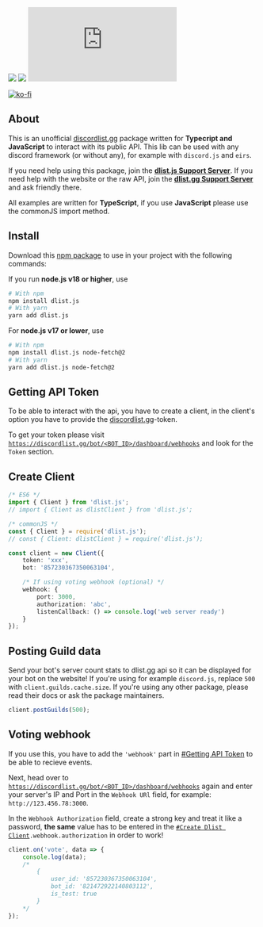 [![](https://img.shields.io/discord/828676951023550495?color=5865F2&logo=discord&logoColor=white)](https://lunish.nl/support)
![](https://img.shields.io/npm/dt/dlist.js.svg?maxAge=3600)
![](https://img.shields.io/npm/v/dlist.js?maxAge=3600)

[![ko-fi](https://ko-fi.com/img/githubbutton_sm.svg)](https://ko-fi.com/I3I6AFVAP)

## About
This is an unofficial [discordlist.gg]() package written for **Typecript and JavaScript** to interact with its public API.
This lib can be used with any discord framework (or without any), for example with `discord.js` and `eirs`.

If you need help using this package, join the **[dlist.js Support Server](https://discord.com/invite/yYd6YKHQZH)**.
If you need help with the website or the raw API, join the **[dlist.gg Support Server](https://discord.gg/GSRYbjFpvn)** and ask friendly there.

All examples are written for **TypeScript**, if you use **JavaScript** please use the commonJS import method.

## Install
Download this [npm package](https://www.npmjs.com/package/dlist.js) to use in your project with the following commands:

If you run **node.js v18 or higher**, use
```bash
# With npm
npm install dlist.js
# With yarn
yarn add dlist.js
```

For **node.js v17 or lower**, use
```bash
# With npm
npm install dlist.js node-fetch@2
# With yarn
yarn add dlist.js node-fetch@2
```

## Getting API Token
To be able to interact with the api, you have to create a client, in the client's option you have to provide the [discordlist.gg]()-token. <br />

To get your token please visit [`https://discordlist.gg/bot/<BOT_ID>/dashboard/webhooks`](https://discordlist.gg/bot/<BOT_ID>/dashboard/webhooks) and look for the `Token` section.

## Create Client
```ts
/* ES6 */
import { Client } from 'dlist.js';
// import { Client as dlistClient } from 'dlist.js';

/* commonJS */
const { Client } = require('dlist.js');
// const { Client: dlistClient } = require('dlist.js');

const client = new Client({
    token: 'xxx',
    bot: '857230367350063104',

    /* If using voting webhook (optional) */
    webhook: {
        port: 3000,
        authorization: 'abc',
        listenCallback: () => console.log('web server ready')
    }
});
```

## Posting Guild data
Send your bot's server count stats to dlist.gg api so it can be displayed for your bot on the website!
If you're using for example `discord.js`, replace `500` with `client.guilds.cache.size`. If you're using any other package, please read their docs or ask the package maintainers.
```ts
client.postGuilds(500);
```

## Voting webhook
If you use this, you have to add the `'webhook'` part in [#Getting API Token](#Getting-API-Token) to be able to recieve events.

Next, head over to [`https://discordlist.gg/bot/<BOT_ID>/dashboard/webhooks`](https://discordlist.gg/bot/<BOT_ID>/dashboard/webhooks) again and enter your server's IP and Port in the `Webhook URl` field, for example: `http://123.456.78:3000`.

In the `Webhook Authorization` field, create a strong key and treat it like a password, **the same** value has to be entered in the [`#Create Dlist Client`](#Create-Dlist-Client)`.webhook.authorization` in order to work!
```ts
client.on('vote', data => {
    console.log(data);
    /*
        {
            user_id: '857230367350063104',
            bot_id: '821472922140803112', 
            is_test: true
        }
    */
});

```
